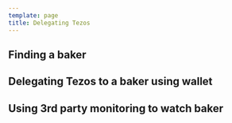 ```yaml
---
template: page
title: Delegating Tezos
---
```


## Finding a baker

## Delegating Tezos to a baker using wallet

## Using 3rd party monitoring to watch baker
